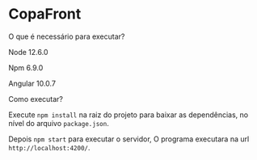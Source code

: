 # CopaFront

O que é necessário para executar?

Node 12.6.0

Npm 6.9.0

Angular 10.0.7


Como executar?

Execute `npm install` na raiz do projeto para baixar as dependências, no nível do arquivo `package.json`.

Depois `npm start` para executar o servidor, O programa executara na url `http://localhost:4200/`.
